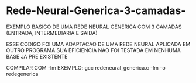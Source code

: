 # Rede-Neural-Generica-3-camadas-
EXEMPLO BASICO DE UMA REDE NEURAL GENERICA COM 3 CAMADAS (ENTRADA, INTERMEDIARIA E SAIDA)

ESSE CODIGO FOI UMA ADAPTACAO DE UMA REDE NEURAL APLICADA EM OUTRO PROGRAMA
SUA EFICIENCIA NAO FOI TESTADA EM NENHUMA BASE JA PRE EXISTENTE

COMPILAR COM -lm
EXEMPLO: gcc redeneural_generica.c -lm -o redegenerica
